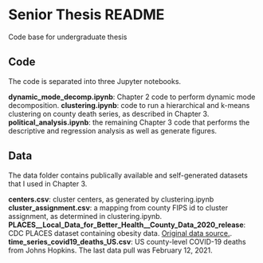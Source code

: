 # Senior Thesis README
Code base for undergraduate thesis

## Code

The code is separated into three Jupyter notebooks.

**dynamic_mode_decomp.ipynb**: Chapter 2 code to perform dynamic mode decomposition.
**clustering.ipynb**: code to run a hierarchical and k-means clustering on county death series, as described in Chapter 3.
**political_analysis.ipynb**: the remaining Chapter 3 code that performs the descriptive and regression analysis as well as generate figures.

## Data

The data folder contains publically available and self-generated datasets that I used in Chapter 3.

**centers.csv**: cluster centers, as generated by clustering.ipynb
**cluster_assignment.csv**: a mapping from county FIPS id to cluster assignment, as determined in clustering.ipynb.
**PLACES__Local_Data_for_Better_Health__County_Data_2020_release**: CDC PLACES dataset containing obesity data. [Original data source.](https://nccd.cdc.gov/PLACES/rdPage.aspx?rdReport=DPH_500_Cities.ComparisonReport). 
**time_series_covid19_deaths_US.csv**: US county-level COVID-19 deaths from Johns Hopkins. The last data pull was February 12, 2021.
